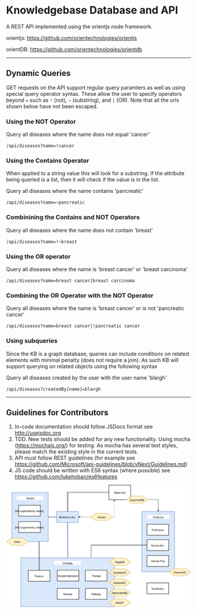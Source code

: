 # Knowledgebase Database and API

A REST API implemented using the orientjs node framework.

orientjs: https://github.com/orientechnologies/orientjs

orientDB: https://github.com/orientechnologies/orientdb

---

## Dynamic Queries


GET requests on the API support regular query paramters as well as using special query operator syntax. These allow the user to
specify operators beyond `=` such as `!` (not), `~` (substring), and `|` (OR).
Note that all the urls shown below have not been escaped.

### Using the NOT Operator

Query all diseases where the name does not equal 'cancer'

```
/api/diseases?name=!cancer
```

### Using the Contains Operator

When applied to a string value this will look for a substring. If the attribute being
queried is a list, then it will check if the value is in the list.

Query all diseases where the name contains 'pancreatic'

```
/api/diseases?name=~pancreatic
```

### Combinining the Contains and NOT Operators

Query all diseases where the name does not contain 'breast'

```
/api/diseases?name=!~breast
```

### Using the OR operator

Query all diseases where the name is 'breast cancer' or 'breast carcinoma'

```
/api/diseases?name=breast cancer|breast carcinoma
```

### Combining the OR Operator with the NOT Operator

Query all diseases where the name is 'breast cancer' or is not 'pancreatic cancer'

```
/api/diseases?name=breast cancer|!pancreatic cancer
```

### Using subqueries

Since the KB is a graph database, queries can include conditions on related elements with minimal penalty (does not require a join).
As such KB will support querying on related objects using the following syntax

Query all diseases created by the user with the user name 'blargh'

```
/api/diseases?createdBy[name]=blargh
```

---


## Guidelines for Contributors

1. In-code documentation should follow JSDocs format see http://usejsdoc.org
2. TDD. New tests should be added for any new functionality. Using mocha (https://mochajs.org/) for testing. As mocha has several
   test styles, please match the existing style in the current tests.
3. API must follow REST guidelines (for example see https://github.com/Microsoft/api-guidelines/blob/vNext/Guidelines.md)
4. JS code should be written with ES6 syntax (where possible) see https://github.com/lukehoban/es6features


![Schema Design](./doc/schema.svg)
